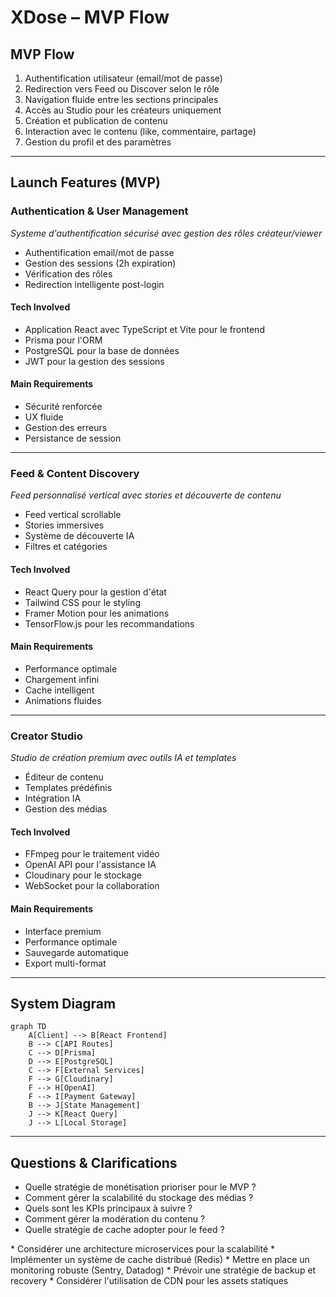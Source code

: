 # XDose – MVP Flow

## MVP Flow
1. Authentification utilisateur (email/mot de passe)
2. Redirection vers Feed ou Discover selon le rôle
3. Navigation fluide entre les sections principales
4. Accès au Studio pour les créateurs uniquement
5. Création et publication de contenu
6. Interaction avec le contenu (like, commentaire, partage)
7. Gestion du profil et des paramètres

---

## Launch Features (MVP)

### Authentication & User Management
_Systeme d'authentification sécurisé avec gestion des rôles créateur/viewer_

* Authentification email/mot de passe
* Gestion des sessions (2h expiration)
* Vérification des rôles
* Redirection intelligente post-login

#### Tech Involved
* Application React avec TypeScript et Vite pour le frontend
* Prisma pour l'ORM
* PostgreSQL pour la base de données
* JWT pour la gestion des sessions

#### Main Requirements
* Sécurité renforcée
* UX fluide
* Gestion des erreurs
* Persistance de session

---

### Feed & Content Discovery
_Feed personnalisé vertical avec stories et découverte de contenu_

* Feed vertical scrollable
* Stories immersives
* Système de découverte IA
* Filtres et catégories

#### Tech Involved
* React Query pour la gestion d'état
* Tailwind CSS pour le styling
* Framer Motion pour les animations
* TensorFlow.js pour les recommandations

#### Main Requirements
* Performance optimale
* Chargement infini
* Cache intelligent
* Animations fluides

---

### Creator Studio
_Studio de création premium avec outils IA et templates_

* Éditeur de contenu
* Templates prédéfinis
* Intégration IA
* Gestion des médias

#### Tech Involved
* FFmpeg pour le traitement vidéo
* OpenAI API pour l'assistance IA
* Cloudinary pour le stockage
* WebSocket pour la collaboration

#### Main Requirements
* Interface premium
* Performance optimale
* Sauvegarde automatique
* Export multi-format

---

## System Diagram
```mermaid
graph TD
    A[Client] --> B[React Frontend]
    B --> C[API Routes]
    C --> D[Prisma]
    D --> E[PostgreSQL]
    C --> F[External Services]
    F --> G[Cloudinary]
    F --> H[OpenAI]
    F --> I[Payment Gateway]
    B --> J[State Management]
    J --> K[React Query]
    J --> L[Local Storage]
```

---

## Questions & Clarifications
* Quelle stratégie de monétisation prioriser pour le MVP ?
* Comment gérer la scalabilité du stockage des médias ?
* Quels sont les KPIs principaux à suivre ?
* Comment gérer la modération du contenu ?
* Quelle stratégie de cache adopter pour le feed ?

<warnings-or-guidance>
* Considérer une architecture microservices pour la scalabilité
* Implémenter un système de cache distribué (Redis)
* Mettre en place un monitoring robuste (Sentry, Datadog)
* Prévoir une stratégie de backup et recovery
* Considérer l'utilisation de CDN pour les assets statiques
</warnings-or-guidance> 